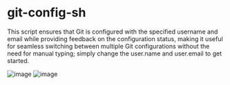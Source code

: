 # git-config-sh
This script ensures that Git is configured with the specified username and email while providing feedback on the configuration status, making it useful for seamless switching between multiple Git configurations without the need for manual typing; simply change the user.name and user.email to get started.

![image](https://github.com/blckclov3r/git-config-sh/assets/43292234/dc73a338-58c7-4bf0-9399-a3bf85559ed8)
![image](https://github.com/blckclov3r/git-config-sh/assets/43292234/835230c5-97fc-4fbf-8f84-a71f5350a6fa)


